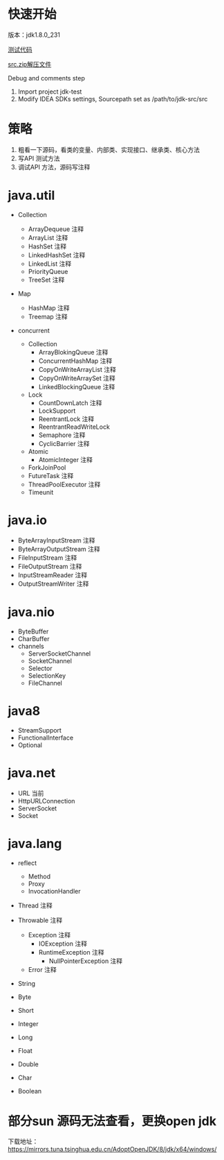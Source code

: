 
# 快速开始

版本：jdk1.8.0_231 



[测试代码](https://github.com/Jamie956/jdk-src/tree/main/jdk-test)

[src.zip解压文件](https://github.com/Jamie956/jdk-src/tree/main/src)



Debug and comments step

1. Import project jdk-test
2. Modify IDEA SDKs settings, Sourcepath set as /path/to/jdk-src/src



# 策略
1. 粗看一下源码，看类的变量、内部类、实现接口、继承类、核心方法
2. 写API 测试方法
3. 调试API 方法，源码写注释



# java.util

- Collection
  - ArrayDequeue 注释
  - ArrayList 注释
  - HashSet 注释
  - LinkedHashSet 注释
  - LinkedList 注释
  - PriorityQueue
  - TreeSet 注释
- Map
  - HashMap 注释
  - Treemap 注释

- concurrent
  - Collection
    - ArrayBlokingQueue 注释
    - ConcurrentHashMap 注释
    - CopyOnWriteArrayList 注释
    - CopyOnWriteArraySet 注释
    - LinkedBlockingQueue 注释
  - Lock
    - CountDownLatch 注释
    - LockSupport
    - ReentrantLock 注释
    - ReentrantReadWriteLock
    - Semaphore 注释
    - CyclicBarrier 注释
  - Atomic
    - AtomicInteger 注释
  - ForkJoinPool
  - FutureTask 注释
  - ThreadPoolExecutor 注释
  - Timeunit



# java.io

- ByteArrayInputStream 注释
- ByteArrayOutputStream 注释
- FileInputStream 注释
- FileOutputStream 注释
- InputStreamReader 注释
- OutputStreamWriter 注释



# java.nio

- ByteBuffer
- CharBuffer
- channels
  - ServerSocketChannel
  - SocketChannel
  - Selector
  - SelectionKey
  - FileChannel



# java8

- StreamSupport
- FunctionalInterface
- Optional



# java.net

- URL 当前
- HttpURLConnection
- ServerSocket
- Socket



# java.lang

- reflect
  - Method
  - Proxy
  - InvocationHandler

- Thread 注释
- Throwable 注释
  - Exception 注释
    - IOException 注释
    - RuntimeException 注释
      - NullPointerException 注释
  - Error 注释

- String
- Byte
- Short
- Integer
- Long
- Float
- Double
- Char
- Boolean

# 部分sun 源码无法查看，更换open jdk
下载地址：
https://mirrors.tuna.tsinghua.edu.cn/AdoptOpenJDK/8/jdk/x64/windows/








